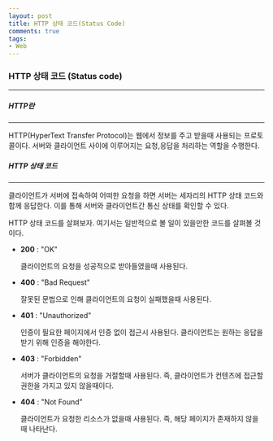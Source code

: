 ```yaml
---
layout: post
title: HTTP 상태 코드(Status Code)
comments: true
tags:
- Web
---
```




### HTTP 상태 코드 (Status code)

---



##### HTTP란

---

HTTP(HyperText Transfer Protocol)는 웹에서 정보를 주고 받을때 사용되는 프로토콜이다. 서버와 클라이언트 사이에 이루어지는 요청,응답을 처리하는 역할을 수행한다.



##### HTTP 상태 코드

---

클라이언트가 서버에 접속하여 어떠한 요청을 하면 서버는 세자리의 HTTP 상태 코드와 함께 응답한다. 이를 통해 서버와 클라이언트간 통신 상태를 확인할 수 있다.

HTTP 상태 코드를 살펴보자. 여기서는 일반적으로 볼 일이 있을만한 코드를 살펴볼 것이다.



* **200** : "OK"

  클라이언트의 요청을 성공적으로 받아들였을때 사용된다.

* **400** : "Bad Request"

  잘못된 문법으로 인해 클라이언트의 요청이 실패했을때 사용된다. 

* **401** : "Unauthorized"

  인증이 필요한 페이지에서 인증 없이 접근시 사용된다. 클라이언트는 원하는 응답을 받기 위해 인증을 해야한다.

* **403** : "Forbidden"

  서버가 클라이언트의 요청을 거절할때 사용된다. 즉, 클라이언트가 컨텐츠에 접근할 권한을 가지고 있지 않을때이다.

* **404** : "Not Found"

  클라이언트가 요청한 리소스가 없을때 사용된다. 즉, 해당 페이지가 존재하지 않을때 나타난다.
